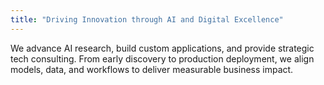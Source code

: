 ```yaml
---
title: "Driving Innovation through AI and Digital Excellence"
---
```


We advance AI research, build custom applications, and provide strategic tech consulting. From early discovery to production deployment, we align models, data, and workflows to deliver measurable business impact.
